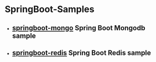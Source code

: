 # SpringBoot-Samples

* ## [springboot-mongo](./springboot-mongo/README.md) Spring Boot Mongodb sample     
* ## [springboot-redis](./springboot-redis/README.md) Spring Boot Redis sample 
